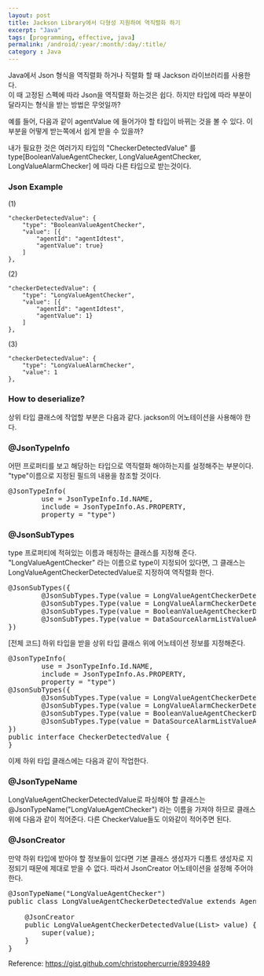 ```yaml
---
layout: post
title: Jackson Library에서 다형성 지원하여 역직렬화 하기
excerpt: "Java"
tags: [programming, effective, java]
permalink: /android/:year/:month/:day/:title/
category : Java
---
```


Java에서 Json 형식을 역직렬화 하거나 직렬화 할 때 Jackson 라이브러리를 사용한다.  
이 때 고정된 스펙에 따라 Json을 역직렬화 하는것은 쉽다. 하지만 타입에 따라 부분이 달라지는 형식을 받는 방법은 무엇일까?  

예를 들어, 다음과 같이 agentValue 에 들어가야 할 타입이 바뀌는 것을 볼 수 있다. 이부분을 어떻게 받는쪽에서 쉽게 받을 수 있을까?  

내가 필요한 것은 여러가지 타입의 "CheckerDetectedValue" 를 type[BooleanValueAgentChecker, LongValueAgentChecker, LongValueAlarmChecker] 에 따라 다른 타입으로 받는것이다.  

### Json Example
(1)
```
"checkerDetectedValue": {
    "type": "BooleanValueAgentChecker",
    "value": [{
        "agentId": "agentIdtest",
        "agentValue": true}
    ]
},
```

(2)
```
"checkerDetectedValue": {
    "type": "LongValueAgentChecker",
    "value": [{
        "agentId": "agentIdtest",
        "agentValue": 1}
    ]
},
```

(3)
```
"checkerDetectedValue": {
    "type": "LongValueAlarmChecker",
    "value": 1
},
```

### How to deserialize?
상위 타입 클래스에 작업할 부분은 다음과 같다. jackson의 어노테이션을 사용해야 한다.  

### @JsonTypeInfo
어떤 프로퍼티를 보고 해당하는 타입으로 역직렬화 해야하는지를 설정해주는 부분이다. "type"이름으로 지정된 필드의 내용을 참조할 것이다.  
<pre class="prettyprint">
@JsonTypeInfo(
        use = JsonTypeInfo.Id.NAME,
        include = JsonTypeInfo.As.PROPERTY,
        property = "type")
</pre>

### @JsonSubTypes
type 프로퍼티에 적혀있는 이름과 매칭하는 클래스를 지정해 준다. "LongValueAgentChecker" 라는 이름으로 type이 지정되어 있다면, 그 클래스는 LongValueAgentCheckerDetectedValue로 지정하여 역직렬화 한다.  
<pre class="prettyprint">
@JsonSubTypes({
        @JsonSubTypes.Type(value = LongValueAgentCheckerDetectedValue.class, name = "LongValueAgentChecker"),
        @JsonSubTypes.Type(value = LongValueAlarmCheckerDetectedValue.class, name = "LongValueAlarmChecker"),
        @JsonSubTypes.Type(value = BooleanValueAgentCheckerDetectedValue.class, name = "BooleanValueAgentChecker"),
        @JsonSubTypes.Type(value = DataSourceAlarmListValueAgentCheckerDetectedValue.class, name = "DataSourceAlarmListValueAgentChecker"),
})
</pre>

[전체 코드] 하위 타입을 받을 상위 타입 클래스 위에 어노테이션 정보를 지정해준다.  
<pre class="prettyprint">
@JsonTypeInfo(
        use = JsonTypeInfo.Id.NAME,
        include = JsonTypeInfo.As.PROPERTY,
        property = "type")
@JsonSubTypes({
        @JsonSubTypes.Type(value = LongValueAgentCheckerDetectedValue.class, name = "LongValueAgentChecker"),
        @JsonSubTypes.Type(value = LongValueAlarmCheckerDetectedValue.class, name = "LongValueAlarmChecker"),
        @JsonSubTypes.Type(value = BooleanValueAgentCheckerDetectedValue.class, name = "BooleanValueAgentChecker"),
        @JsonSubTypes.Type(value = DataSourceAlarmListValueAgentCheckerDetectedValue.class, name = "DataSourceAlarmListValueAgentChecker"),
})
public interface CheckerDetectedValue {
}
</pre>

이제 하위 타입 클래스에는 다음과 같이 작업한다. 

### @JsonTypeName
LongValueAgentCheckerDetectedValue로 파싱해야 할 클래스는 
@JsonTypeName("LongValueAgentChecker") 라는 이름을 가져야 하므로
클래스 위에 다음과 같이 적어준다. 다른 CheckerValue들도 이와같이 적어주면 된다.  

### @JsonCreator
만약 하위 타입에 받아야 할 정보들이 있다면 기본 클래스 생성자가 디폴트 생성자로 지정되기 때문에 제대로 받을 수 없다. 따라서 JsonCreator 어노테이션을 설정해 주어야 한다. 

<pre class="prettyprint">
@JsonTypeName("LongValueAgentChecker")
public class LongValueAgentCheckerDetectedValue extends AgentCheckerDetectedValue<Long> {
    
    @JsonCreator
    public LongValueAgentCheckerDetectedValue(List<DetectedAgent<Long>> value) {
        super(value);
    }
}
</pre>

Reference: https://gist.github.com/christophercurrie/8939489